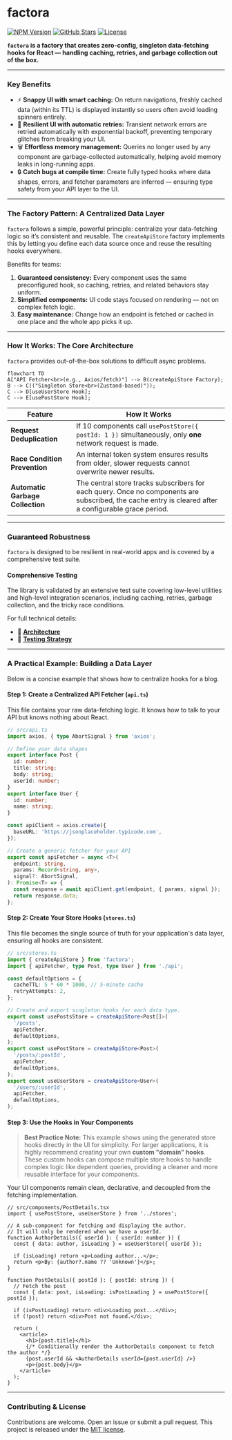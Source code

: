 # factora

[![NPM Version](https://img.shields.io/npm/v/factora?style=flat&color=blue)](https://www.npmjs.com/package/factora)
[![GitHub Stars](https://img.shields.io/github/stars/travelr/factora?style=social)](https://github.com/travelr/factora)
[![License](https://img.shields.io/npm/l/factora?style=flat&color=brightgreen)](https://github.com/travelr/factora/blob/main/LICENSE)

**`factora` is a factory that creates zero-config, singleton data-fetching hooks for React — handling caching, retries, and garbage collection out of the box.**

---

### Key Benefits

- ⚡️ **Snappy UI with smart caching:** On return navigations, freshly cached data (within its TTL) is displayed instantly so users often avoid loading spinners entirely.
- 💪 **Resilient UI with automatic retries:** Transient network errors are retried automatically with exponential backoff, preventing temporary glitches from breaking your UI.
- 🗑️ **Effortless memory management:** Queries no longer used by any component are garbage-collected automatically, helping avoid memory leaks in long-running apps.
- 🔒 **Catch bugs at compile time:** Create fully typed hooks where data shapes, errors, and fetcher parameters are inferred — ensuring type safety from your API layer to the UI.

---

### The Factory Pattern: A Centralized Data Layer

`factora` follows a simple, powerful principle: centralize your data-fetching logic so it’s consistent and reusable. The `createApiStore` factory implements this by letting you define each data source once and reuse the resulting hooks everywhere.

Benefits for teams:

1. **Guaranteed consistency:** Every component uses the same preconfigured hook, so caching, retries, and related behaviors stay uniform.
2. **Simplified components:** UI code stays focused on rendering — not on complex fetch logic.
3. **Easy maintenance:** Change how an endpoint is fetched or cached in one place and the whole app picks it up.

---

### How It Works: The Core Architecture

`factora` provides out-of-the-box solutions to difficult async problems.

```mermaid
flowchart TD
A["API Fetcher<br>(e.g., Axios/fetch)"] --> B(createApiStore Factory);
B --> C(("Singleton Store<br>(Zustand-based)"));
C --> D[useUserStore Hook];
C --> E[usePostStore Hook];
```

| Feature                          | How It Works                                                                                                                                          |
| -------------------------------- | ----------------------------------------------------------------------------------------------------------------------------------------------------- |
| **Request Deduplication**        | If 10 components call `usePostStore({ postId: 1 })` simultaneously, only **one** network request is made.                                             |
| **Race Condition Prevention**    | An internal token system ensures results from older, slower requests cannot overwrite newer results.                                                  |
| **Automatic Garbage Collection** | The central store tracks subscribers for each query. Once no components are subscribed, the cache entry is cleared after a configurable grace period. |

---

### Guaranteed Robustness

`factora` is designed to be resilient in real-world apps and is covered by a comprehensive test suite.

#### Comprehensive Testing

The library is validated by an extensive test suite covering low-level utilities and high-level integration scenarios, including caching, retries, garbage collection, and the tricky race conditions.

For full technical details:

- 📘 **[Architecture](docs/api-store-factory.md)**
- 🧪 **[Testing Strategy](docs/api-store-factory.tests.md)**

---

### A Practical Example: Building a Data Layer

Below is a concise example that shows how to centralize hooks for a blog.

#### Step 1: Create a Centralized API Fetcher (`api.ts`)

This file contains your raw data-fetching logic. It knows how to talk to your API but knows nothing about React.

```ts
// src/api.ts
import axios, { type AbortSignal } from 'axios';

// Define your data shapes
export interface Post {
  id: number;
  title: string;
  body: string;
  userId: number;
}
export interface User {
  id: number;
  name: string;
}

const apiClient = axios.create({
  baseURL: 'https://jsonplaceholder.typicode.com',
});

// Create a generic fetcher for your API
export const apiFetcher = async <T>(
  endpoint: string,
  params: Record<string, any>,
  signal?: AbortSignal,
): Promise<T> => {
  const response = await apiClient.get(endpoint, { params, signal });
  return response.data;
};
```

#### Step 2: Create Your Store Hooks (`stores.ts`)

This file becomes the single source of truth for your application's data layer, ensuring all hooks are consistent.

```ts
// src/stores.ts
import { createApiStore } from 'factora';
import { apiFetcher, type Post, type User } from './api';

const defaultOptions = {
  cacheTTL: 5 * 60 * 1000, // 5-minute cache
  retryAttempts: 2,
};

// Create and export singleton hooks for each data type.
export const usePostsStore = createApiStore<Post[]>(
  '/posts',
  apiFetcher,
  defaultOptions,
);
export const usePostStore = createApiStore<Post>(
  '/posts/:postId',
  apiFetcher,
  defaultOptions,
);
export const useUserStore = createApiStore<User>(
  '/users/:userId',
  apiFetcher,
  defaultOptions,
);
```

#### Step 3: Use the Hooks in Your Components

> **Best Practice Note:**
> This example shows using the generated store hooks directly in the UI for simplicity.
> For larger applications, it is highly recommend creating your own **custom "domain" hooks**. These custom hooks can compose multiple store hooks to handle complex logic like dependent queries, providing a cleaner and more reusable interface for your components.

Your UI components remain clean, declarative, and decoupled from the fetching implementation.

```tsx
// src/components/PostDetails.tsx
import { usePostStore, useUserStore } from '../stores';

// A sub-component for fetching and displaying the author.
// It will only be rendered when we have a userId.
function AuthorDetails({ userId }: { userId: number }) {
  const { data: author, isLoading } = useUserStore({ userId });

  if (isLoading) return <p>Loading author...</p>;
  return <p>By: {author?.name ?? 'Unknown'}</p>;
}

function PostDetails({ postId }: { postId: string }) {
  // Fetch the post
  const { data: post, isLoading: isPostLoading } = usePostStore({ postId });

  if (isPostLoading) return <div>Loading post...</div>;
  if (!post) return <div>Post not found.</div>;

  return (
    <article>
      <h1>{post.title}</h1>
      {/* Conditionally render the AuthorDetails component to fetch the author */}
      {post.userId && <AuthorDetails userId={post.userId} />}
      <p>{post.body}</p>
    </article>
  );
}
```

---

### Contributing & License

Contributions are welcome. Open an issue or submit a pull request. This project is released under the [MIT license](https://github.com/travelr/factora/blob/main/LICENSE).
